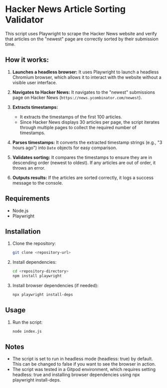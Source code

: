 # Hacker News Article Sorting Validator

This script uses Playwright to scrape the Hacker News website and verify that articles on the "newest" page are correctly sorted by their submission time.

## How it works:

1. **Launches a headless browser:** It uses Playwright to launch a headless Chromium browser, which allows it to interact with the website without a visible user interface.

2. **Navigates to Hacker News:** It navigates to the "newest" submissions page on Hacker News (`https://news.ycombinator.com/newest`).

3. **Extracts timestamps:** 
    * It extracts the timestamps of the first 100 articles. 
    * Since Hacker News displays 30 articles per page, the script iterates through multiple pages to collect the required number of timestamps.

4. **Parses timestamps:** It converts the extracted timestamp strings (e.g., "3 hours ago") into `Date` objects for easy comparison.

5. **Validates sorting:** It compares the timestamps to ensure they are in descending order (newest to oldest). If any articles are out of order, it throws an error.

6. **Outputs results:** If the articles are sorted correctly, it logs a success message to the console.

## Requirements

* Node.js
* Playwright

## Installation

1. Clone the repository:
   ```bash
   git clone <repository-url>
    ```
2. Install dependencies:

    ```bash
    cd <repository-directory>
    npm install playwright
    ```

3. Install browser dependencies (if needed):

    ```bash
    npx playwright install-deps
    ```

## Usage
1. Run the script:
    ```bash
    node index.js
    ```

## Notes
* The script is set to run in headless mode (headless: true) by default. This can be changed to false if you want to see the browser in action.
* The script was tested in a Gitpod environment, which requires setting headless: true and installing browser dependencies using npx playwright install-deps.